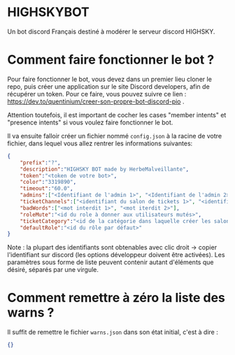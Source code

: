 # HIGHSKYBOT
Un bot discord Français destiné à modérer le serveur discord HIGHSKY.

# Comment faire fonctionner le bot ?

Pour faire fonctionner le bot, vous devez dans un premier lieu cloner le repo, puis créer une application sur le site Discord developers, afin de récupérer un token. Pour ce faire, vous pouvez suivre ce lien : https://dev.to/quentinium/creer-son-propre-bot-discord-pio .

Attention toutefois, il est important de cocher les cases "member intents" et "presence intents" si vous voulez faire fonctionner le bot.

Il va ensuite falloir créer un fichier nommé `config.json` à la racine de votre fichier, dans lequel vous allez rentrer les informations suivantes: 

```json
{
	"prefix":"?",
	"description":"HIGHSKY BOT made by HerbeMalveillante",
	"token":"<token de votre bot>",
	"color":"3319890",
	"timeout":"60.0",
	"admins":["<Identifiant de l'admin 1>", "<Identifiant de l'admin 2>"],
	"ticketChannels":["<identifiant du salon de tickets 1>", "<identifiant du salon de tickets 2>"],
	"badWords":["<mot interdit 1>", "<mot iterdit 2>"],
	"roleMute":"<id du role à donner aux utilisateurs mutés>",
	"ticketCategory":"<id de la catégorie dans laquelle créer les salons de tickets>",
	"defaultRole":"<id du rôle par défaut>"
}
```

Note : la plupart des identifiants sont obtenables avec clic droit -> copier l'identifiant sur discord (les options développeur doivent être activées).
Les paramètres sous forme de liste peuvent contenir autant d'éléments que désiré, séparés par une virgule.

# Comment remettre à zéro la liste des warns ?

Il suffit de remettre le fichier `warns.json` dans son état initial, c'est à dire : 

```json
{}
```

